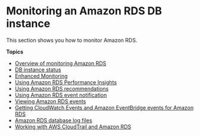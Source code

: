 # Monitoring an Amazon RDS DB instance<a name="CHAP_Monitoring"></a>

This section shows you how to monitor Amazon RDS\. 

**Topics**
+ [Overview of monitoring Amazon RDS](MonitoringOverview.md)
+ [DB instance status](Overview.DBInstance.Status.md)
+ [Enhanced Monitoring](USER_Monitoring.OS.md)
+ [Using Amazon RDS Performance Insights](USER_PerfInsights.md)
+ [Using Amazon RDS recommendations](USER_Recommendations.md)
+ [Using Amazon RDS event notification](USER_Events.md)
+ [Viewing Amazon RDS events](USER_ListEvents.md)
+ [Getting CloudWatch Events and Amazon EventBridge events for Amazon RDS](rds-cloud-watch-events.md)
+ [Amazon RDS database log files](USER_LogAccess.md)
+ [Working with AWS CloudTrail and Amazon RDS](logging-using-cloudtrail.md)